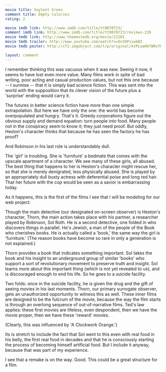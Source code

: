 ```yaml
---
movie title: Soylent Green
comment title: Empty Calories
rating: 2

movie imdb link: http://www.imdb.com/title/tt0070723/
comment imdb link: http://www.imdb.com/title/tt0070723/reviews-220
movie tmdb link: http://www.themoviedb.org/movie/12101
movie tmdb trailer: http://www.youtube.com/watch?v=OsVQPsiwkBI
movie tmdb poster: http://cf2.imgobject.com/t/p/original/ktPLoaHbfWRsYO0WTLKpHBdjWq0.jpg

layout: comment
---
```


I remember thinking this was vacuous when it was new. Seeing it now, it seems to have lost even more value. Many films work in spite of bad writing, poor acting and casual production values, but not this one because -- I surmise -- that it is simply bad science fiction. This was sent into the world with the supposition that its clever vision of the future plus a 'surprise' ending would carry it. 

The futures in better science fiction have more than one simple extrapolation. But here we have only the one: the world has become overpopulated and hungry. That's it. Greedy corporations figure out the obvious supply and demand equation: turn people into food. Many people not in the conspiracy seem to know it; they just need proof. But oddly, Heston's character thinks that because he has seen the factory he has proof?

And Robinson in his last role is understandably dull.

The 'girl' is troubling. She is 'furniture' a bedmate that comes with the upscale apartment of a character. We see many of these girls, all abused. The best thing that happens to her is Heston's character might rescue her, so that she is merely denigrated, less physically abused. She is played by an appropriately dull busty actress with deferential poise and long red hair. That her future with the cop would be seen as a savior is embarrassing today. 

As it happens, this is the first of the films I see that I will be modeling for our web project:

Though the main detective (our designated on-screen observer) is Heston's character, Thorn, the main action takes place with his partner, a researcher played by Robinson, Sol Roth. He is a second detective, one folded in who discovers things in parallel. He's Jewish, a man of the people of the Book who cherishes books. He is actually called a 'book,' the same way the girl is 'furniture.' (The reason books have become so rare in only a generation is not explained.)

Thorn provides a book that indicates something important. Sol takes the book and his insight to an underground group of similar 'books' who support a sort of revolutionary movement to preserve truth and insight. Sol learns more about this important thing (which is not yet revealed to us), and is discouraged enough to end his life. So he goes to a suicide facility.

Two folds: once in the suicide facility, he is given the drug and the gift of seeing movies in his last moments. Thorn, our primary surrogate observer, gets an unauthorized opportunity to witness this as well. These inner films are designed to be the fulcrum of the movie, because the way the film starts is through an overlong sequence of out-of-narrative films. Ted's law applies: these first movies are lifeless, even despondent, then we have the movie proper, then we have these 'reward' movies.

(Clearly, this was influenced by 'A Clockwork Orange.')

Its is stretch to include the fact that Sol went to this even with real food in his belly, the first real food in decades and that he is consciously starting the process of becoming himself artificial food. But I include it anyway, because that was part of my experience.

I see that a remake is on the way. Good. This could be a great structure for a film.